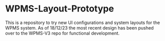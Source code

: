 # WPMS-Layout-Prototype
This is a repository to try new UI configurations and system layouts for the WPMS system. As of 18/12/23 the most recent design has been pushed over to the WPMS-V3 repo for functional development. 
